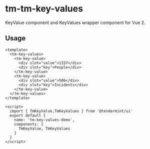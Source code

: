 # tm-tm-key-values

KeyValue component and KeyValues wrapper component for Vue 2.

## Usage

    <template>
      <tm-key-values>
        <tm-key-value>
          <div slot="value">1337</div>
          <div slot="key">People</div>
        </tm-key-value>
        <tm-key-value>
          <div slot="value">506</div>
          <div slot="key">Incidents</div>
        </tm-key-value>
      </tm-key-values>
    </template>

    <script>
      import { TmKeyValue,TmKeyValues } from '@tendermint/ui'
      export default {
        name: 'tm-key-values-demo',
        components: {
          TmKeyValue, TmKeyValues
        }
      }
    </script>
